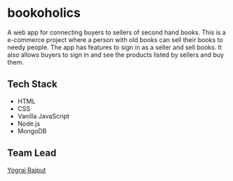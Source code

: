 # bookoholics

A web app for connecting buyers to sellers of second hand books.
This is a e-commerce project where a person with old books can sell their books to needy people. The app has features to sign in as a seller and sell books. It also allows buyers to sign in and see the products listed by sellers and buy them.

## Tech Stack

- HTML
- CSS
- Vanilla JavaScript
- Node.js
- MongoDB

## Team Lead

[Yograj Rajput](https://github.com/yogitheboss)
